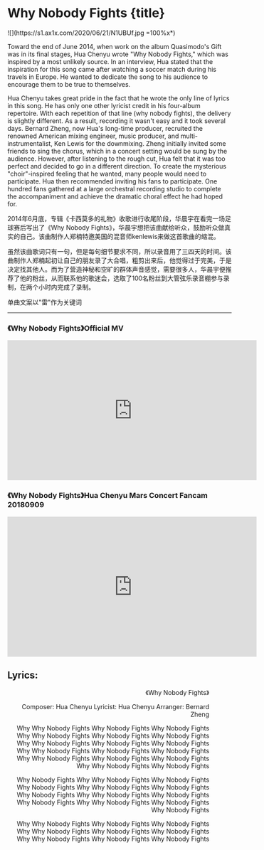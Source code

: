 # Why Nobody Fights {title}
<div class="background" markdown="1">
![](https://s1.ax1x.com/2020/06/21/N1UBUf.jpg =100%x*)
</div>

Toward the end of June 2014, when work on the album Quasimodo's Gift was in its final stages, Hua Chenyu wrote "Why Nobody Fights," which was inspired by a most unlikely source. In an interview, Hua stated that the inspiration for this song came after watching a soccer match during his travels in Europe. He wanted to dedicate the song to his audience to encourage them to be true to themselves.

Hua Chenyu takes great pride in the fact that he wrote the only line of lyrics in this song. He has only one other lyricist credit in his four-album repertoire. With each repetition of that line (why nobody fights), the delivery is slightly different.  As a result, recording it wasn't easy and it took several days. Bernard Zheng, now Hua's long-time producer, recruited the renowned American mixing engineer, music producer, and multi-instrumentalist, Ken Lewis for the downmixing. Zheng initially invited some friends to sing the chorus, which in a concert setting would be sung by the audience. However, after listening to the rough cut, Hua felt that it was too perfect and decided to go in a different direction. To create the mysterious "choir"-inspired feeling that he wanted, many people would need to participate. Hua then recommended inviting his fans to participate. One hundred fans gathered at a large orchestral recording studio to complete the accompaniment and achieve the dramatic choral effect he had hoped for.

2014年6月底，专辑《卡西莫多的礼物》收歌进行收尾阶段，华晨宇在看完一场足球赛后写出了《Why Nobody Fights》，华晨宇想把该曲献给听众，鼓励听众做真实的自己。该曲制作人郑楠特邀美国的混音师kenlewis来做这首歌曲的缩混。

虽然该曲歌词只有一句，但是每句细节要求不同，所以录音用了三四天的时间。该曲制作人郑楠起初让自己的朋友录了大合唱，粗剪出来后，他觉得过于完美，于是决定找其他人。而为了营造神秘和空旷的群体声音感觉，需要很多人，华晨宇便推荐了他的粉丝，从而联系他的歌迷会，选取了100名粉丝到大管弦乐录音棚参与录制，在两个小时内完成了录制。

单曲文案以"雷"作为关键词

---------------------------------

### 《Why Nobody Fights》Official MV

<iframe width="560" height="315" src="https://www.youtube.com/embed/FODqREJiglg" frameborder="0" allow="accelerometer; autoplay; encrypted-media; gyroscope; picture-in-picture" allowfullscreen></iframe>

### 《Why Nobody Fights》Hua Chenyu Mars Concert Fancam 20180909

<iframe width="560" height="315" src="https://www.youtube.com/embed/1MABkyutvsc" frameborder="0" allow="accelerometer; autoplay; encrypted-media; gyroscope; picture-in-picture" allowfullscreen></iframe>

## Lyrics:
<div class="box">
<div class="lyrics" style="width: 90%; text-align: right">
《Why Nobody Fights》

Composer: Hua Chenyu
Lyricist: Hua Chenyu
Arranger: Bernard Zheng

Why Why Nobody Fights
Why Nobody Fights
Why Nobody Fights
Why Why Nobody Fights
Why Nobody Fights
Why Nobody Fights
Why Why Nobody Fights
Why Nobody Fights
Why Nobody Fights
Why Why Nobody Fights
Why Nobody Fights
Why Nobody Fights
Why Why Nobody Fights
Why Nobody Fights
Why Nobody Fights
Why Why Nobody Fights
Why Nobody Fights

Why Nobody Fights
Why Why Nobody Fights
Why Nobody Fights
Why Nobody Fights
Why Why Nobody Fights
Why Nobody Fights
Why Nobody Fights
Why Why Nobody Fights
Why Nobody Fights
Why Nobody Fights
Why Why Nobody Fights
Why Nobody Fights
Why Nobody Fights

Why Why Nobody Fights
Why Nobody Fights
Why Nobody Fights
Why Why Nobody Fights
Why Nobody Fights
Why Nobody Fights
Why Why Nobody Fights
Why Nobody Fights
Why Nobody Fights
</div>